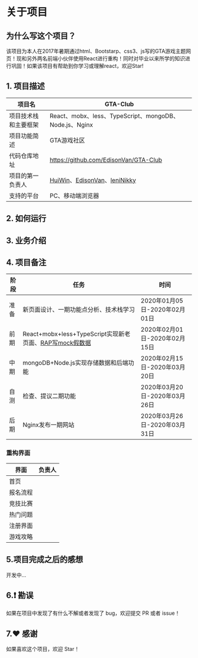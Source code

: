 # 关于项目

## 为什么写这个项目？
该项目为本人在2017年暑期通过html、Bootstarp、css3、js写的GTA游戏主题网页！现和另外两名前端小伙伴使用React进行重构！同时对毕业以来所学的知识进行巩固！如果该项目有帮助到你学习或理解react，欢迎Star!

## 1. 项目描述
|项目名|GTA-Club|
|--|--|
|项目技术栈和主要框架|React、mobx、less、TypeScript、mongoDB、Node.js、Nginx|
|项目功能简述|GTA游戏社区|
|代码仓库地址|https://github.com/EdisonVan/GTA-Club|
|项目的第一负责人|[HuiWin](https://github.com/qiumeihui)、[EdisonVan](https://github.com/EdisonVan)、[leniNikky](https://github.com/leniNikky)|
|支持的平台|PC、移动端浏览器|
<!-- 项目构建
（非必须）：这次为何跨端开发没有用/用XXX？ -->

## 2. 如何运行
  <!-- 开发环境配置。
  开发&&发布命令。
  代理配置。（如果用到代理工具，导出一个代理配置的文件，放在项目下发布。）
  错误告警及监控（线上的项目部署错误告警和监控日志的服务，方便我们及时排查现网问题，可加入项目的一些监控属性ID）
  接口API（项目中拉取的后台接口地址以及描述，还有我们的接口负责人联系方式）
  数据上报（项目的数据上报给产品同学统计业务数据用，最好阐述下都有哪些数据的上报） -->

## 3. 业务介绍
  <!-- 业务入口地址及渠道链接（整个项目的入口页面/比较重要的页面地址、一般入口页面会在多个渠道进行投放，则需要列出所有的渠道链接）
  各页面及描述 列出我们项目内的所有页面信息，如：
| 页面目录 | 页面描述  | 页面链接 | 参数描述 |
| --------| --------| -------- | -------- |
|  index  |   首页  |  https://xxx.com |  无 | -->

## 4. 项目备注
|阶段|任务|时间|
|--|--|--|
|准备|新页面设计、一期功能点分析、技术栈学习|2020年01月05日-2020年02月01日|
|前期|React+mobx+less+TypeScript实现新老页面、[RAP写mock假数据](http://rap2.taobao.org/)|2020年02月01日-2020年02月15日|
|中期|mongoDB+Node.js实现存储数据和后端功能|2020年02月15日-2020年03月20日|
|自测|检查、提议二期功能|2020年03月20日-2020年03月26日|
|后期|Nginx发布一期网站|2020年03月26日-2020年03月31日|
  <!-- 告诉其他开发者一些关键信息，如页面打包构建，需要注意哪些问题等（非必须，但可以帮助其他开发者降低开发的风险成本） -->

### 重构界面
|界面|负责人|
|--|--|
|首页||
|报名流程||
|竞技比赛||
|热门问题||
|注册界面||
|游戏攻略||

## 5.项目完成之后的感想
开发中...

## 6.❗️ 勘误
如果在项目中发现了有什么不解或者发现了 bug，欢迎提交 PR 或者 issue！

## 7.♥️ 感谢
如果喜欢这个项目，欢迎 Star！